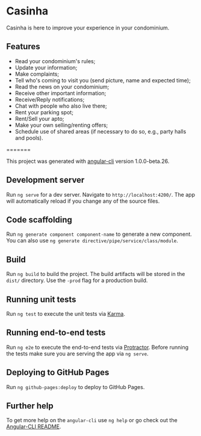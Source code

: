 # Casinha

Casinha is here to improve your experience in your condominium.


## Features

- Read your condominium's rules;
- Update your information;
- Make complaints;
- Tell who's coming to visit you (send picture, name and expected time);
- Read the news on your condominium;
- Receive other important information;
- Receive/Reply notifications;
- Chat with people who also live there;
- Rent your parking spot;
- Rent/Sell your apto;
- Make your own selling/renting offers;
- Schedule use of shared areas (if necessary to do so, e.g., party halls and pools).


=======

This project was generated with [angular-cli](https://github.com/angular/angular-cli) version 1.0.0-beta.26.

## Development server
Run `ng serve` for a dev server. Navigate to `http://localhost:4200/`. The app will automatically reload if you change any of the source files.

## Code scaffolding

Run `ng generate component component-name` to generate a new component. You can also use `ng generate directive/pipe/service/class/module`.

## Build

Run `ng build` to build the project. The build artifacts will be stored in the `dist/` directory. Use the `-prod` flag for a production build.

## Running unit tests

Run `ng test` to execute the unit tests via [Karma](https://karma-runner.github.io).

## Running end-to-end tests

Run `ng e2e` to execute the end-to-end tests via [Protractor](http://www.protractortest.org/).
Before running the tests make sure you are serving the app via `ng serve`.

## Deploying to GitHub Pages

Run `ng github-pages:deploy` to deploy to GitHub Pages.

## Further help

To get more help on the `angular-cli` use `ng help` or go check out the [Angular-CLI README](https://github.com/angular/angular-cli/blob/master/README.md).

